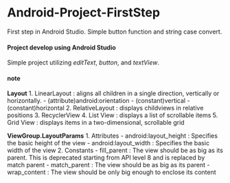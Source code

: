 # Android-Project-FirstStep
First step in Android Studio. Simple button function and string case convert.

#### Project develop using Android Studio

Simple project utilizing *editText*, *button*, and *textView*. 



#### note
**Layout**
	1. LinearLayout : aligns all children in a single direction, vertically or horizontally.
		- (attribute)android:orientation
			- (constant)vertical
			- (constant)horizontal
	2. RelativeLayout : displays childviews in relative positions
	3. RecyclerView
	4. List View : displays a list of scrollable items
	5. Grid View : displays items in a two-dimensional, scrollable grid

**ViewGroup.LayoutParams**
	1. Attributes
		- android:layout_height : Specifies the basic height of the view
		- android:layout_width : Specifies the basic width of the view
	2. Constants
		- fill_parent : The view should be as big as its parent. This is deprecated starting from API level 8 and is replaced by match parent
		- match_parent : The view should be as big as its parent
		- wrap_content : The view should be only big enough to enclose its content
		
